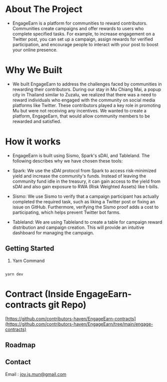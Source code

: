 # About The Project

- EngageEarn is a platform for communities to reward contributors. Communities create campaigns and offer rewards to users who complete specified tasks. For example, to increase engagement on a Twitter post, you can set up a campaign, assign rewards for verified participation, and encourage people to interact with your post to boost your online presence.

# Why We Built

- We built EngageEarn to address the challenges faced by communities in rewarding their contributors. During our stay in Mu Chiang Mai, a popup city in Thailand similar to Zuzalu, we realized that there was a need to reward individuals who engaged with the community on social media platforms like Twitter. These contributors played a key role in promoting Mu but were not receiving any incentives. We wanted to create a platform, EngageEarn, that would allow community members to be rewarded and satisfied.

# How it works

- EngageEarn is built using Sismo, Spark's sDAI, and Tableland. The following describes why we have chosen these tools:

- Spark: We use the sDAI protocol from Spark to access risk-minimized yield and increase the community's funds. Instead of leaving the community fund idle in the treasury, it can gain access to the yield from sDAI and also gain exposure to RWA (Risk Weighted Assets) like t-bills.

- Sismo: We use Sismo to verify that a campaign participant has actually completed the required task, such as liking a Twitter post or fixing an issue on GitHub. Furthermore, verifying the Sismo proof adds a cost to participating, which helps prevent Twitter bot farms.

- Tableland: We are using Tableland to create a table for campaign reward distribution and campaign creation. This will provide an intuitive dashboard for managing the campaign.

## Getting Started

1. Yarn Command
```

yarn dev

```

# Contract (Inside EngageEarn-contracts git Repo)
[https://github.com/contributors-haven/EngageEarn-contracts](https://github.com/contributors-haven/EngageEarn/tree/main/engage-contracts)


## Roadmap

## Contact

Email : joy.js.mun@gmail.com
```
